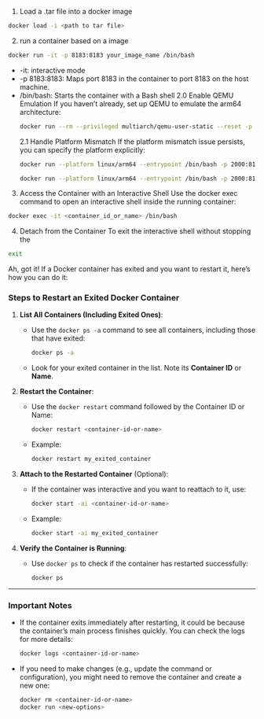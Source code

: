 1. Load a .tar file into a docker image
```bash
docker load -i <path to tar file>
```
2. run a container based on a image
```bash
docker run -it -p 8183:8183 your_image_name /bin/bash
```    
* -it: interactive mode 
* -p 8183:8183: Maps port 8183 in the container to port 8183 on the host machine.
* /bin/bash: Starts the container with a Bash shell
    2.0 Enable QEMU Emulation
    If you haven’t already, set up QEMU to emulate the arm64 architecture:
    ```bash
    docker run --rm --privileged multiarch/qemu-user-static --reset -p yes
    ```
    2.1 Handle Platform Mismatch
    If the platform mismatch issue persists, you can specify the platform explicitly:
    ```bash
    docker run --platform linux/arm64 --entrypoint /bin/bash -p 2000:8188 -it -d triconverge-oram
    ```
    ```bash
    docker run --platform linux/arm64 --entrypoint /bin/bash -p 2000:8183 -it -d triconverge-oram
    ```
3. Access the Container with an Interactive Shell
Use the docker exec command to open an interactive shell inside the running container:
```bash
docker exec -it <container_id_or_name> /bin/bash
```
4. Detach from the Container
To exit the interactive shell without stopping the 
```bash
exit
```


Ah, got it! If a Docker container has exited and you want to restart it, here’s how you can do it:

### Steps to Restart an Exited Docker Container

1. **List All Containers (Including Exited Ones)**:
   - Use the `docker ps -a` command to see all containers, including those that have exited:
     ```bash
     docker ps -a
     ```
   - Look for your exited container in the list. Note its **Container ID** or **Name**.

2. **Restart the Container**:
   - Use the `docker restart` command followed by the Container ID or Name:
     ```bash
     docker restart <container-id-or-name>
     ```
   - Example:
     ```bash
     docker restart my_exited_container
     ```

3. **Attach to the Restarted Container** (Optional):
   - If the container was interactive and you want to reattach to it, use:
     ```bash
     docker start -ai <container-id-or-name>
     ```
   - Example:
     ```bash
     docker start -ai my_exited_container
     ```

4. **Verify the Container is Running**:
   - Use `docker ps` to check if the container has restarted successfully:
     ```bash
     docker ps
     ```

---

### Important Notes
- If the container exits immediately after restarting, it could be because the container’s main process finishes quickly. You can check the logs for more details:
  ```bash
  docker logs <container-id-or-name>
  ```

- If you need to make changes (e.g., update the command or configuration), you might need to remove the container and create a new one:
  ```bash
  docker rm <container-id-or-name>
  docker run <new-options>
  ``` 
